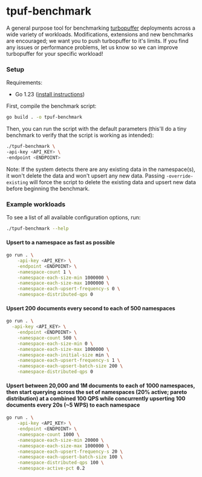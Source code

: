 # tpuf-benchmark

A general purpose tool for benchmarking [turbopuffer](https://turbopuffer.com) deployments across a wide variety of workloads. Modifications, extensions and new benchmarks are encouraged; we want you to push turbopuffer to it's limits. If you find any issues or performance problems, let us know so we can improve turbopuffer for your specific workload!

### Setup

Requirements:
- Go 1.23 ([install instructions](https://go.dev/doc/install))


First, compile the benchmark script:

```bash
go build . -o tpuf-benchmark
```

Then, you can run the script with the default parameters (this'll do a tiny benchmark to verify that the script is working as intended):

```bash
./tpuf-benchmark \
-api-key <API_KEY> \
-endpoint <ENDPOINT>
```

Note: If the system detects there are any existing data in the namespace(s), it won't delete the data and won't upsert any new data. Passing `-override-existing` will force the script to delete the existing data and upsert new data before beginning the benchmark.

### Example workloads

To see a list of all available configuration options, run:

```bash
./tpuf-benchmark --help
```

#### Upsert to a namespace as fast as possible

```bash
go run . \
	-api-key <API_KEY> \
	-endpoint <ENDPOINT> \
	-namespace-count 1 \
	-namespace-each-size-min 1000000 \
	-namespace-each-size-max 1000000 \
	-namespace-each-upsert-frequency-s 0 \
	-namespace-distributed-qps 0
```

#### Upsert 200 documents every second to each of 500 namespaces

```bash
go run . \
  -api-key <API_KEY> \
	-endpoint <ENDPOINT> \
	-namespace-count 500 \
	-namespace-each-size-min 0 \
	-namespace-each-size-max 1000000 \
	-namespace-each-initial-size min \
	-namespace-each-upsert-frequency-s 1 \
	-namespace-each-upsert-batch-size 200 \
	-namespace-distributed-qps 0
```

#### Upsert between 20,000 and 1M documents to each of 1000 namespaces, then start querying across the set of namespaces (20% active; pareto distribution) at a combined 100 QPS while concurrently upserting 100 documents every 20s (~5 WPS) to each namespace

```bash
go run . \
	-api-key <API_KEY> \
	-endpoint <ENDPOINT> \
	-namespace-count 1000 \
	-namespace-each-size-min 20000 \
	-namespace-each-size-max 1000000 \
	-namespace-each-upsert-frequency-s 20 \
	-namespace-each-upsert-batch-size 100 \
	-namespace-distributed-qps 100 \
	-namespace-active-pct 0.2
```

